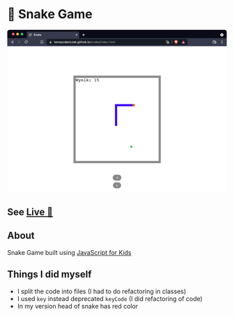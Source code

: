 # 🌱 Snake Game
![Snake](gh/snake.gif)

## See [Live 🚀](https://tomaszdanczak.github.io/snake/index.html)   
## About
Snake Game built using [JavaScript for Kids](https://nostarch.com/javascriptforkids)


## Things I did myself
- I split the code into files (I had to do refactoring in classes)
- I used `key` instead deprecated `keyCode` (I did refactoring of code)
- In my version head of snake has red color
